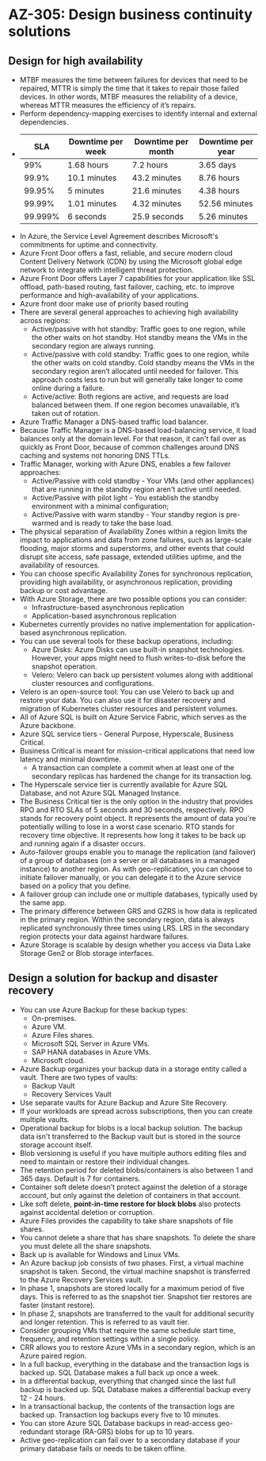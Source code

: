 # AZ-305: Design business continuity solutions
## Design for high availability
- MTBF measures the time between failures for devices that need to be repaired, MTTR is simply the time that it takes to repair those failed devices. In other words, MTBF measures the reliability of a device, whereas MTTR measures the efficiency of it’s repairs. 
- Perform dependency-mapping exercises to identify internal and external dependencies. 
-   | SLA	| Downtime per week	| Downtime per month	| Downtime per year |
    |-------|-------------------|-----------------------|-------------------|
    | 99%	| 1.68 hours	| 7.2 hours	| 3.65 days |
    | 99.9%	| 10.1 minutes	| 43.2 minutes	| 8.76 hours |
    | 99.95%	| 5 minutes	| 21.6 minutes	| 4.38 hours |
    | 99.99%	| 1.01 minutes	| 4.32 minutes	| 52.56 minutes |
    | 99.999%	| 6 seconds	| 25.9 seconds	| 5.26 minutes |
- In Azure, the Service Level Agreement describes Microsoft's commitments for uptime and connectivity.
- Azure Front Door offers a fast, reliable, and secure modern cloud Content Delivery Network (CDN) by using the Microsoft global edge network to integrate with intelligent threat protection.
- Azure Front Door offers Layer 7 capabilities for your application like SSL offload, path-based routing, fast failover, caching, etc. to improve performance and high-availability of your applications.
- Azure front door make use of priority based routing
- There are several general approaches to achieving high availability across regions:
    - Active/passive with hot standby: Traffic goes to one region, while the other waits on hot standby. Hot standby means the VMs in the secondary region are always running.
    - Active/passive with cold standby: Traffic goes to one region, while the other waits on cold standby. Cold standby means the VMs in the secondary region aren’t allocated until needed for failover. This approach costs less to run but will generally take longer to come online during a failure.
    - Active/active: Both regions are active, and requests are load balanced between them. If one region becomes unavailable, it’s taken out of rotation.
- Azure Traffic Manager a DNS-based traffic load balancer.
- Because Traffic Manager is a DNS-based load-balancing service, it load balances only at the domain level. For that reason, it can't fail over as quickly as Front Door, because of common challenges around DNS caching and systems not honoring DNS TTLs.
- Traffic Manager, working with Azure DNS, enables a few failover approaches:
    - Active/Passive with cold standby - Your VMs (and other appliances) that are running in the standby region aren't active until needed.
    - Active/Passive with pilot light - You establish the standby environment with a minimal configuration; 
    - Active/Passive with warm standby - Your standby region is pre-warmed and is ready to take the base load.
- The physical separation of Availability Zones within a region limits the impact to applications and data from zone failures, such as large-scale flooding, major storms and superstorms, and other events that could disrupt site access, safe passage, extended utilities uptime, and the availability of resources. 
-  You can choose specific Availability Zones for synchronous replication, providing high availability, or asynchronous replication, providing backup or cost advantage.
- With Azure Storage, there are two possible options you can consider:
    - Infrastructure-based asynchronous replication
    - Application-based asynchronous replication
- Kubernetes currently provides no native implementation for application-based asynchronous replication. 
- You can use several tools for these backup operations, including:
    - Azure Disks: Azure Disks can use built-in snapshot technologies. However, your apps might need to flush writes-to-disk before the snapshot operation.
    - Velero: Velero can back up persistent volumes along with additional cluster resources and configurations.
- Velero is an open-source tool: You can use Velero to back up and restore your data. You can also use it for disaster recovery and migration of Kubernetes cluster resources and persistent volumes.
- All of Azure SQL is built on Azure Service Fabric, which serves as the Azure backbone. 
- Azure SQL service tiers - General Purpose, Hyperscale, Business Critical.
- Business Critical is meant for mission-critical applications that need low latency and minimal downtime.
    -  A transaction can complete a commit when at least one of the secondary replicas has hardened the change for its transaction log.
- The Hyperscale service tier is currently available for Azure SQL Database, and not Azure SQL Managed Instance.
- The Business Critical tier is the only option in the industry that provides RPO and RTO SLAs of 5 seconds and 30 seconds, respectively. RPO stands for recovery point object. It represents the amount of data you're potentially willing to lose in a worst case scenario. RTO stands for recovery time objective. It represents how long it takes to be back up and running again if a disaster occurs.
- Auto-failover groups enable you to manage the replication (and failover) of a group of databases (on a server or all databases in a managed instance) to another region. As with geo-replication, you can choose to initiate failover manually, or you can delegate it to the Azure service based on a policy that you define.
- A failover group can include one or multiple databases, typically used by the same app.
- The primary difference between GRS and GZRS is how data is replicated in the primary region. Within the secondary region, data is always replicated synchronously three times using LRS. LRS in the secondary region protects your data against hardware failures.
- Azure Storage is scalable by design whether you access via Data Lake Storage Gen2 or Blob storage interfaces. 

## Design a solution for backup and disaster recovery

- You can use Azure Backup for these backup types:
    - On-premises. 
    - Azure VM.
    - Azure Files shares.
    - Microsoft SQL Server in Azure VMs.
    - SAP HANA databases in Azure VMs.
    - Microsoft cloud. 
- Azure Backup organizes your backup data in a storage entity called a vault. There are two types of vaults: 
    - Backup Vault
    - Recovery Services Vault
- Use separate vaults for Azure Backup and Azure Site Recovery.
- If your workloads are spread across subscriptions, then you can create multiple vaults. 
- Operational backup for blobs is a local backup solution. The backup data isn't transferred to the Backup vault but is stored in the source storage account itself.
- Blob versioning is useful if you have multiple authors editing files and need to maintain or restore their individual changes.
- The retention period for deleted blobs/containers is also between 1 and 365 days. Default is 7 for containers.
- Container soft delete doesn’t protect against the deletion of a storage account, but only against the deletion of containers in that account.
- Like soft delete, **point-in-time restore for block blobs** also protects against accidental deletion or corruption. 
- Azure Files provides the capability to take share snapshots of file shares.
- You cannot delete a share that has share snapshots. To delete the share you must delete all the share snapshots.
- Back up is available for Windows and Linux VMs.
- An Azure backup job consists of two phases. First, a virtual machine snapshot is taken. Second, the virtual machine snapshot is transferred to the Azure Recovery Services vault.
- In phase 1, snapshots are stored locally for a maximum period of five days. This is referred to as the snapshot tier. Snapshot tier restores are faster (instant restore).
- In phase 2, snapshots are transferred to the vault for additional security and longer retention. This is referred to as vault tier.
- Consider grouping VMs that require the same schedule start time, frequency, and retention settings within a single policy. 
- CRR allows you to restore Azure VMs in a secondary region, which is an Azure paired region.
- In a full backup, everything in the database and the transaction logs is backed up. SQL Database makes a full back up once a week.
- In a differential backup, everything that changed since the last full backup is backed up. SQL Database makes a differential backup every 12 - 24 hours.
- In a transactional backup, the contents of the transaction logs are backed up. Transaction log backups every five to 10 minutes.
- You can store Azure SQL Database backups in read-access geo-redundant storage (RA-GRS) blobs for up to 10 years. 
- Active geo-replication can fail over to a secondary database if your primary database fails or needs to be taken offline.
